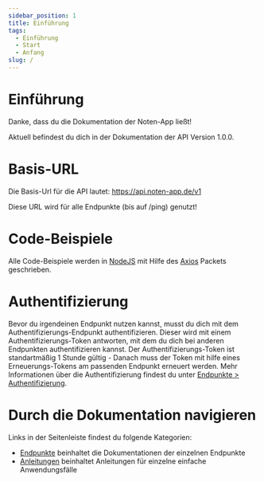 ```yaml
---
sidebar_position: 1
title: Einführung
tags:
  - Einführung
  - Start
  - Anfang
slug: /
---
```


# Einführung

Danke, dass du die Dokumentation der Noten-App ließt!

Aktuell befindest du dich in der Dokumentation der API Version 1.0.0.

# Basis-URL

Die Basis-Url für die API lautet: https://api.noten-app.de/v1

Diese URL wird für alle Endpunkte (bis auf /ping) genutzt!

# Code-Beispiele

Alle Code-Beispiele werden in [NodeJS](https://nodejs.org) mit Hilfe des [Axios](https://www.npmjs.com/package/axios) Packets geschrieben.

# Authentifizierung

Bevor du irgendeinen Endpunkt nutzen kannst, musst du dich mit dem Authentifizierungs-Endpunkt authentifizieren. Dieser wird mit einem Authentifizierungs-Token antworten, mit dem du dich bei anderen Endpunkten authentifizieren kannst.
Der Authentifizierungs-Token ist standartmäßig 1 Stunde gültig - Danach muss der Token mit hilfe eines Erneuerungs-Tokens am passenden Endpunkt erneuert werden.
Mehr Informationen über die Authentifizierung findest du unter [Endpunkte > Authentifizierung](/endpoints/authentication/).

# Durch die Dokumentation navigieren

Links in der Seitenleiste findest du folgende Kategorien:

- [Endpunkte](/category/endpoints/) beinhaltet die Dokumentationen der einzelnen Endpunkte
- [Anleitungen](/category/tutorials/) beinhaltet Anleitungen für einzelne einfache Anwendungsfälle

